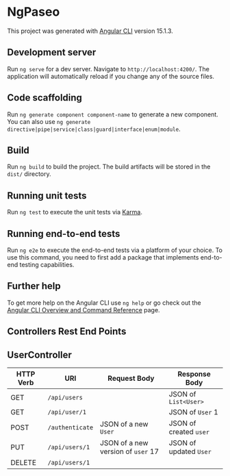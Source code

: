 # NgPaseo

This project was generated with [Angular CLI](https://github.com/angular/angular-cli) version 15.1.3.

## Development server

Run `ng serve` for a dev server. Navigate to `http://localhost:4200/`. The application will automatically reload if you change any of the source files.

## Code scaffolding

Run `ng generate component component-name` to generate a new component. You can also use `ng generate directive|pipe|service|class|guard|interface|enum|module`.

## Build

Run `ng build` to build the project. The build artifacts will be stored in the `dist/` directory.

## Running unit tests

Run `ng test` to execute the unit tests via [Karma](https://karma-runner.github.io).

## Running end-to-end tests

Run `ng e2e` to execute the end-to-end tests via a platform of your choice. To use this command, you need to first add a package that implements end-to-end testing capabilities.

## Further help

To get more help on the Angular CLI use `ng help` or go check out the [Angular CLI Overview and Command Reference](https://angular.io/cli) page.




## Controllers Rest End Points


## UserController


| HTTP Verb | URI                  | Request Body | Response Body |
|-----------|----------------------|--------------|---------------|
| GET       | `/api/users`    |              | JSON of `List<User>` |
| GET       | `/api/user/1` |              | JSON of `User` 1 |
| POST      | `/authenticate`    | JSON of a new `User` | JSON of created `user` |
| PUT       | `/api/users/1` | JSON of a new version of `user` 17 | JSON of updated `User` |
| DELETE    | `/api/users/1` |              | |

